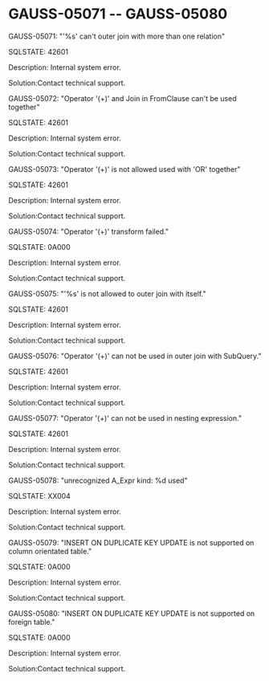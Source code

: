 # GAUSS-05071 -- GAUSS-05080<a name="EN-US_TOPIC_0302073231"></a>

GAUSS-05071: "'%s' can't outer join with more than one relation"

SQLSTATE: 42601

Description: Internal system error.

Solution:Contact technical support.

GAUSS-05072: "Operator '\(+\)' and Join in FromClause can't be used together"

SQLSTATE: 42601

Description: Internal system error.

Solution:Contact technical support.

GAUSS-05073: "Operator '\(+\)' is not allowed used with 'OR' together"

SQLSTATE: 42601

Description: Internal system error.

Solution:Contact technical support.

GAUSS-05074: "Operator '\(+\)' transform failed."

SQLSTATE: 0A000

Description: Internal system error.

Solution:Contact technical support.

GAUSS-05075: "'%s' is not allowed to outer join with itself."

SQLSTATE: 42601

Description: Internal system error.

Solution:Contact technical support.

GAUSS-05076: "Operator '\(+\)' can not be used in outer join with SubQuery."

SQLSTATE: 42601

Description: Internal system error.

Solution:Contact technical support.

GAUSS-05077: "Operator '\(+\)' can not be used in nesting expression."

SQLSTATE: 42601

Description: Internal system error.

Solution:Contact technical support.

GAUSS-05078: "unrecognized A\_Expr kind: %d used"

SQLSTATE: XX004

Description: Internal system error.

Solution:Contact technical support.

GAUSS-05079: "INSERT ON DUPLICATE KEY UPDATE is not supported on column orientated table."

SQLSTATE: 0A000

Description: Internal system error.

Solution:Contact technical support.

GAUSS-05080: "INSERT ON DUPLICATE KEY UPDATE is not supported on foreign table."

SQLSTATE: 0A000

Description: Internal system error.

Solution:Contact technical support.

